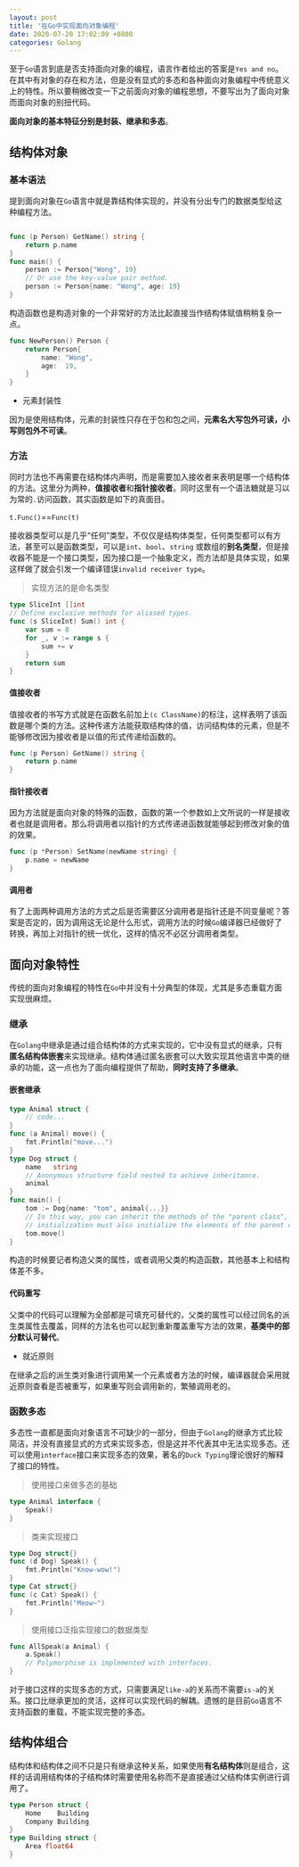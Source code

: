 ```yaml
---
layout: post
title: '在Go中实现面向对象编程'
date: 2020-07-20 17:02:09 +0800
categories: Golang
---
```


至于`Go`语言到底是否支持面向对象的编程，语言作者给出的答案是`Yes and no`。在其中有对象的存在和方法，但是没有显式的多态和各种面向对象编程中传统意义上的特性。所以要稍微改变一下之前面向对象的编程思想，不要写出为了面向对象而面向对象的别扭代码。

**面向对象的基本特征分别是封装、继承和多态**。

## 结构体对象

### 基本语法

提到面向对象在`Go`语言中就是靠结构体实现的，并没有分出专门的数据类型给这种编程方法。

```go

func (p Person) GetName() string {
	return p.name
}
func main() {
	person := Person{"Wong", 19}
	// Or use the key-value pair method.
	person := Person{name: "Wong", age: 19}
}
```

构造函数也是构造对象的一个非常好的方法比起直接当作结构体赋值稍稍复杂一点。

```go
func NewPerson() Person {
	return Person{
		name: "Wong",
		age:  19,
	}
}
```

- 元素封装性

因为是使用结构体，元素的封装性只存在于包和包之间，**元素名大写包外可读，小写则包外不可读**。

### 方法

同时方法也不再需要在结构体内声明，而是需要加入接收者来表明是哪一个结构体的方法。这里分为两种，**值接收者**和**指针接收者**。同时这里有一个语法糖就是习以为常的`.`访问函数，其实函数是如下的真面目。

`t.Func()`==`Func(t)`

接收器类型可以是几乎“任何”类型，不仅仅是结构体类型，任何类型都可以有方法，甚至可以是函数类型，可以是`int`、`bool`、`string` 或数组的**别名类型**，但是接收器不能是一个接口类型，因为接口是一个抽象定义，而方法却是具体实现，如果这样做了就会引发一个编译错误`invalid receiver type`。

> 实现方法的是命名类型

```go
type SliceInt []int
// Define exclusive methods for aliased types.
func (s SliceInt) Sum() int {
	var sum = 0
	for _, v := range s {
		sum += v
	}
	return sum
}
```

#### 值接收者

值接收者的书写方式就是在函数名前加上`(c ClassName)`的标注，这样表明了该函数是哪个类的方法。这种传递方法能获取结构体的值，访问结构体的元素，但是不能够修改因为接收者是以值的形式传递给函数的。

```go
func (p Person) GetName() string {
	return p.name
}
```

#### 指针接收者

因为方法就是面向对象的特殊的函数，函数的第一个参数如上文所说的一样是接收者也就是调用者。那么将调用者以指针的方式传递进函数就能够起到修改对象的值的效果。

```go
func (p *Person) SetName(newName string) {
	p.name = newName
}
```

#### 调用者

有了上面两种调用方法的方式之后是否需要区分调用者是指针还是不同变量呢？答案是否定的，因为调用这无论是什么形式，调用方法的时候`Go`编译器已经做好了转换，再加上对指针的统一优化，这样的情况不必区分调用者类型。

## 面向对象特性

传统的面向对象编程的特性在`Go`中并没有十分典型的体现，尤其是多态重载方面实现很麻烦。

### 继承

在`Golang`中继承是通过组合结构体的方式来实现的，它中没有显式的继承，只有**匿名结构体嵌套**来实现继承。结构体通过匿名嵌套可以大致实现其他语言中类的继承的功能，这一点也为了面向编程提供了帮助，**同时支持了多继承**。

#### 嵌套继承

```go
type Animal struct {
	// code...
}
func (a Animal) move() {
	fmt.Println("move...")
}
type Dog struct {
	name   string
	// Anonymous structure field nested to achieve inheritance.
	animal
}
func main() {
	tom := Dog{name: "tom", animal{...}}
	// In this way, you can inherit the methods of the "parent class", but the
	// initialization must also initialize the elements of the parent class.
	tom.move()
}
```

构造的时候要记者构造父类的属性，或者调用父类的构造函数，其他基本上和结构体差不多。

#### 代码重写

父类中的代码可以理解为全部都是可填充可替代的，父类的属性可以经过同名的派生类属性去覆盖，同样的方法名也可以起到重新覆盖重写方法的效果，**基类中的部分默认可替代**。

- 就近原则

在继承之后的派生类对象进行调用某一个元素或者方法的时候，编译器就会采用就近原则查看是否被重写，如果重写则会调用新的，繁殖调用老的。

### 函数多态

多态性一直都是面向对象语言不可缺少的一部分，但由于`Golang`的继承方式比较简洁，并没有直接显式的方式来实现多态，但是这并不代表其中无法实现多态。还可以使用`interface`接口来实现多态的效果，著名的`Duck Typing`理论很好的解释了接口的特性。

> 使用接口来做多态的基础

```go
type Animal interface {
	Speak()
}
```

> 类来实现接口

```go
type Dog struct{}
func (d Dog) Speak() {
	fmt.Println("Know-wow!")
}
type Cat struct{}
func (c Cat) Speak() {
	fmt.Println("Meow~")
}
```

> 使用接口泛指实现接口的数据类型

```go
func AllSpeak(a Animal) {
	a.Speak()
	// Polymorphism is implemented with interfaces.
}
```

对于接口这样的实现多态的方式，只需要满足`like-a`的关系而不需要`is-a`的关系。接口比继承更加的灵活，这样可以实现代码的解耦。遗憾的是目前`Go`语言不支持函数的重载，不能实现完整的多态。

## 结构体组合

结构体和结构体之间不只是只有继承这种关系，如果使用**有名结构体**则是组合，这样的话调用结构体的子结构体时需要使用名称而不是直接通过父结构体实例进行调用了。

```go
type Person struct {
	Home    Building
	Company Building
}
type Building struct {
	Area float64
}
```
